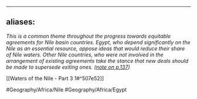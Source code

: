 
---
aliases:
---

*This is a common theme throughout the progress towards equitable agreements for Nile basin countries. Egypt, who depend significantly on the Nile as an essential resource, oppose ideas that would reduce their share of Nile waters. Other Nile countries, who were not involved in the arrangement of existing agreements take the stance that new deals should be made to supersede exiting ones. ([note on p.137](zotero://open-pdf/library/items/F76U98DX?page=18))*

[[Waters of the Nile - Part 3 1#^507e52]]


#Geography/Africa/Nile 
#Geography/Africa/Egypt 